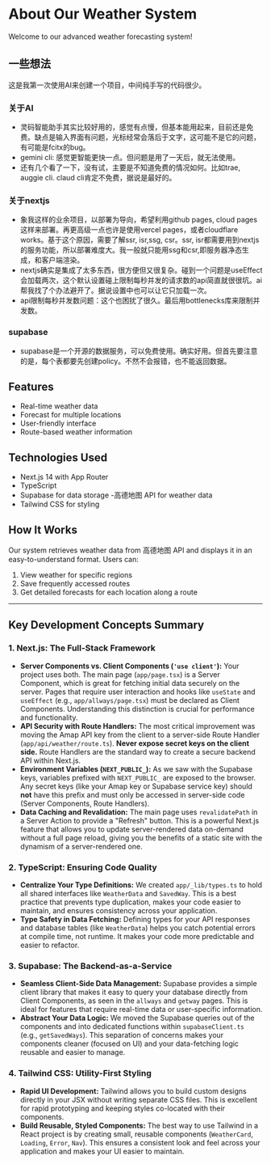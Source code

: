# About Our Weather System

Welcome to our advanced weather forecasting system!

## 一些想法
这是我第一次使用AI来创建一个项目，中间纯手写的代码很少。

### 关于AI

- 灵码智能助手其实比较好用的，感觉有点慢，但基本能用起来，目前还是免费。缺点是输入界面有问题，光标经常会落后于文字，这可能不是它的问题，有可能是fcitx的bug。
- gemini cli: 感觉更智能更快一点。但问题是用了一天后，就无法使用。
- 还有几个看了一下，没有试，主要是不知道免费的情况如何。比如trae, auggie cli. claud cli肯定不免费，据说是最好的。

### 关于nextjs
- 象我这样的业余项目，以部署为导向，希望利用github pages, cloud pages这样来部署。再更高级一点也许是使用vercel pages，或者cloudflare works。基于这个原因，需要了解ssr, isr,ssg, csr。ssr, isr都需要用到nextjs的服务功能，所以部署难度大。我一般就只能用ssg和csr,即服务器净态生成，和客户端渲染。
- nextjs确实是集成了太多东西，很方便但又很复杂。碰到一个问题是useEffect会加载两次，这个默认设置碰上限制每秒并发的请求数的api简直就很很坑。ai帮我找了个办法避开了。据说设置中也可以让它只加载一次。
- api限制每秒并发数问题：这个也困扰了很久。最后用bottlenecks库来限制并发数。

### supabase
- supabase是一个开源的数据服务，可以免费使用。确实好用。但首先要注意的是，每个表都要先创建policy。不然不会报错，也不能返回数据。

## Features

- Real-time weather data
- Forecast for multiple locations
- User-friendly interface
- Route-based weather information

## Technologies Used

- Next.js 14 with App Router
- TypeScript
- Supabase for data storage
-高德地图 API for weather data
- Tailwind CSS for styling

## How It Works

Our system retrieves weather data from 高德地图 API and displays it in an easy-to-understand format. Users can:
1. View weather for specific regions
2. Save frequently accessed routes
3. Get detailed forecasts for each location along a route

---

## Key Development Concepts Summary

### 1. Next.js: The Full-Stack Framework

*   **Server Components vs. Client Components (`'use client'`):** Your project uses both. The main page (`app/page.tsx`) is a Server Component, which is great for fetching initial data securely on the server. Pages that require user interaction and hooks like `useState` and `useEffect` (e.g., `app/allways/page.tsx`) must be declared as Client Components. Understanding this distinction is crucial for performance and functionality.
*   **API Security with Route Handlers:** The most critical improvement was moving the Amap API key from the client to a server-side Route Handler (`app/api/weather/route.ts`). **Never expose secret keys on the client side.** Route Handlers are the standard way to create a secure backend API within Next.js.
*   **Environment Variables (`NEXT_PUBLIC_`):** As we saw with the Supabase keys, variables prefixed with `NEXT_PUBLIC_` are exposed to the browser. Any secret keys (like your Amap key or Supabase service key) should **not** have this prefix and must only be accessed in server-side code (Server Components, Route Handlers).
*   **Data Caching and Revalidation:** The main page uses `revalidatePath` in a Server Action to provide a "Refresh" button. This is a powerful Next.js feature that allows you to update server-rendered data on-demand without a full page reload, giving you the benefits of a static site with the dynamism of a server-rendered one.

### 2. TypeScript: Ensuring Code Quality

*   **Centralize Your Type Definitions:** We created `app/_lib/types.ts` to hold all shared interfaces like `WeatherData` and `SavedWay`. This is a best practice that prevents type duplication, makes your code easier to maintain, and ensures consistency across your application.
*   **Type Safety in Data Fetching:** Defining types for your API responses and database tables (like `WeatherData`) helps you catch potential errors at compile time, not runtime. It makes your code more predictable and easier to refactor.

### 3. Supabase: The Backend-as-a-Service

*   **Seamless Client-Side Data Management:** Supabase provides a simple client library that makes it easy to query your database directly from Client Components, as seen in the `allways` and `getway` pages. This is ideal for features that require real-time data or user-specific information.
*   **Abstract Your Data Logic:** We moved the Supabase queries out of the components and into dedicated functions within `supabaseClient.ts` (e.g., `getSavedWays`). This separation of concerns makes your components cleaner (focused on UI) and your data-fetching logic reusable and easier to manage.

### 4. Tailwind CSS: Utility-First Styling

*   **Rapid UI Development:** Tailwind allows you to build custom designs directly in your JSX without writing separate CSS files. This is excellent for rapid prototyping and keeping styles co-located with their components.
*   **Build Reusable, Styled Components:** The best way to use Tailwind in a React project is by creating small, reusable components (`WeatherCard`, `Loading`, `Error`, `Nav`). This ensures a consistent look and feel across your application and makes your UI easier to maintain.
